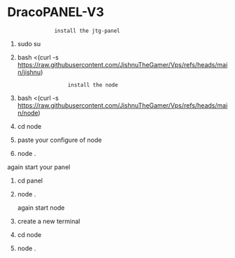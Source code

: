 # DracoPANEL-V3

                   install the jtg-panel

1) sudo su

2) bash <(curl -s https://raw.githubusercontent.com/JishnuTheGamer/Vps/refs/heads/main/jishnu)

                       install the node

1) bash <(curl -s https://raw.githubusercontent.com/JishnuTheGamer/Vps/refs/heads/main/node) 

2) cd node

3) paste your configure of node

4) node . 

 again start your panel

1) cd panel

2) node .

   again start node

1) create a new terminal

2) cd node

3) node . 
